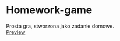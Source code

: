 # Homework-game

Prosta gra, stworzona jako zadanie domowe.<br />
[Preview](http://htmlpreview.github.io/?https://github.com/tzwiazek/Homework-game/blob/master/index.html)